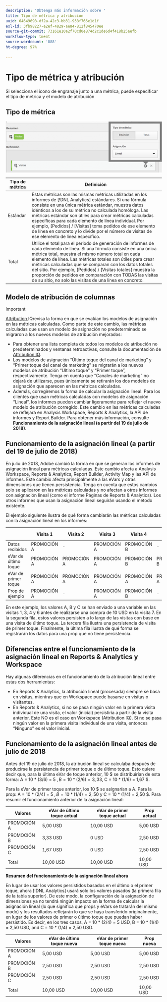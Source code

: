 ```yaml
---
description: 'Obtenga más información sobre '
title: Tipo de métrica y atribución
uuid: 64649698-df2a-42c3-bb31-938f766e1d1f
exl-id: 3fb98227-e2ef-4829-ae84-812f845470ee
source-git-commit: 73161e10a2f70cd0e874d2c1de6d4f418b25aefb
workflow-type: tm+mt
source-wordcount: '888'
ht-degree: 97%

---
```


# Tipo de métrica y atribución

Si selecciona el icono de engranaje junto a una métrica, puede especificar el tipo de métrica y el modelo de atribución.

## Tipo de métrica

![](assets/cm_type_alloc.png)

| Tipo de métrica | Definición |
|---|---|
| Estándar | Estas métricas son las mismas métricas utilizadas en los informes de [!DNL Analytics] estándares. Si una fórmula consiste en una única métrica estándar, muestra datos idénticos a los de su métrica no calculada homóloga. Las métricas estándar son útiles para crear métricas calculadas específicas para cada elemento de línea individual. Por ejemplo, [Pedidos] / [Visitas] toma pedidos de ese elemento de línea en concreto y lo divide por el número de visitas de ese elemento de línea específico. |
| Total | Utilice el total para el periodo de generación de informes de cada elemento de línea. Si una fórmula consiste en una única métrica total, muestra el mismo número total en cada elemento de línea. Las métricas totales son útiles para crear métricas calculadas que se comparan con los datos totales del sitio. Por ejemplo, [Pedidos] / [Visitas totales] muestra la proporción de pedidos en comparación con TODAS las visitas de su sitio, no solo las visitas de una línea en concreto. |

## Modelo de atribución de columnas

>[!IMPORTANT]
>
>[Attribution ](https://experienceleague.adobe.com/docs/analytics/analyze/analysis-workspace/panels/attribution/attribution.html) IQrevisa la forma en que se evalúan los modelos de asignación en las métricas calculadas. Como parte de este cambio, las métricas calculadas que usan un modelo de asignación no predeterminado se migraron a los nuevos modelos de atribución mejorados:
>
>* Para obtener una lista completa de todos los modelos de atribución no predeterminados y ventanas retroactivas, consulte la documentación de [Attribution IQ](https://experienceleague.adobe.com/docs/analytics/analyze/analysis-workspace/panels/attribution/attribution.html).
>* Los modelos de asignación “Último toque del canal de marketing” y “Primer toque del canal de marketing” se migrarán a los nuevos modelos de atribución “Último toque” y “Primer toque”, respectivamente. Tenga en cuenta que “Canales de marketing” no dejará de utilizarse, pues únicamente se retirarán los dos modelos de asignación que aparecen en las métricas calculadas.
>* Además, corregiremos la forma de calcular la asignación lineal. Para los clientes que usan métricas calculadas con modelos de asignación “Lineal”, los informes pueden cambiar ligeramente para reflejar el nuevo modelo de atribución corregido. Este cambio en las métricas calculadas se reflejará en Analysis Workspace, Reports &amp; Analytics, la API de informes y Report Builder. Para obtener más información, consulte **Funcionamiento de la asignación lineal (a partir del 19 de julio de 2018)**.

>



## Funcionamiento de la asignación lineal (a partir del 19 de julio de 2018)

En julio de 2018, Adobe cambió la forma en que se generan los informes de asignación lineal para métricas calculadas. Este cambio afecta a Analysis Workspace, Reports &amp; Analytics, Report Builder, Activity Map y las API de informes. Este cambio afecta principalmente a las eVars y otras dimensiones que tienen persistencia. Tenga en cuenta que estos cambios solo se aplicaron en las métricas calculadas y no afectan a otros informes con asignación lineal (como el informe Páginas de Reports &amp; Analytics). Los otros informes que usan la asignación lineal seguirán usando el método existente.

El ejemplo siguiente ilustra de qué forma cambiarán las métricas calculadas con la asignación lineal en los informes:

|  | Visita 1 | Visita 2 | Visita 3 | Visita 4 | Visita 5 | Visita 6 | Visita 7 |
|--- |--- |--- |--- |--- |--- |--- |--- |
| Datos recibidos | PROMOCIÓN A | - | PROMOCIÓN A | PROMOCIÓN B | - | PROMOCIÓN C | $10 |
| eVar de último toque | PROMOCIÓN A | PROMOCIÓN A | PROMOCIÓN A | PROMOCIÓN B | PROMOCIÓN B | PROMOCIÓN C | 10 USD |
| eVar de primer toque | PROMOCIÓN A | PROMOCIÓN A | PROMOCIÓN A | PROMOCIÓN A | PROMOCIÓN A | PROMOCIÓN A | 10 USD |
| Prop de ejemplo | PROMOCIÓN A | - | PROMOCIÓN A | PROMOCIÓN B | - | PROMOCIÓN C | 10 USD |

En este ejemplo, los valores A, B y C se han enviado a una variable en las visitas 1, 3, 4 y 6 antes de realizarse una compra de 10 USD en la visita 7. En la segunda fila, estos valores persisten a lo largo de las visitas con base en una visita de último toque. La tercera fila ilustra una persistencia de visita de primer toque. Finalmente, la última fila ilustra de qué forma se registrarán los datos para una prop que no tiene persistencia.

## Diferencias entre el funcionamiento de la asignación lineal en Reports &amp; Analytics y Workspace

Hay algunas diferencias en el funcionamiento de la atribución lineal entre estas dos herramientas:

* En Reports &amp; Analytics, la atribución lineal (procesada) siempre se basa en visitas, mientras que en Workspace puede basarse en visitas o visitantes.
* En Reports &amp; Analytics, si no se pasa ningún valor en la primera visita individual de una visita, el valor (inicial) persistiría a partir de la visita anterior. Este NO es el caso en Workspace (Attribution IQ). Si no se pasa ningún valor en la primera visita individual de una visita, entonces “Ninguno” es el valor inicial.

## Funcionamiento de la asignación lineal antes de julio de 2018

Antes del 19 de julio de 2018, la atribución lineal se calculaba después de producirse la persistencia de primer toque o de último toque. Esto quiere decir que, para la última eVar de toque anterior, 10 $ se distribuirían de esta forma: A = 10 * (3/6) = 5 $, B = 10 * (2/6) = 3,33 $, C = 10 * (1/6) = 1,67 $.

Para la eVar de primer toque anterior, los 10 $ se asignarían a A. Para la prop: A = 10 * (2/4) = 5 $, B = 10 * (1/4) = 2,50 $ y C = 10 * (1/4) = 2,50 $. Para resumir el funcionamiento anterior de la asignación lineal:

| Valores | eVar de último toque actual | eVar de primer toque actual | Prop actual |
|---|---|---|---|
| PROMOCIÓN A | 5,00 USD | 10,00 USD | 5,00 USD |
| PROMOCIÓN B | 3,33 USD | 0 USD | 2,50 USD |
| PROMOCIÓN C | 1,67 USD | 0 USD | 2,50 USD |
| Total | 10,00 USD | 10,00 USD | 10,00 USD |

**Resumen del funcionamiento de la asignación lineal ahora**

En lugar de usar los valores persistidos basados en el último o el primer toque, ahora [!DNL Analytics] usará solo los valores pasados (la primera fila de la tabla superior). De este modo, la configuración de la asignación de dimensiones ya no tendrá ningún impacto en la forma de calcular la asignación lineal (lo que significa que props y eVars se tratarán del mismo modo) y los resultados reflejarán lo que se haya transferido originalmente, en lugar de los valores de primer o último toque que puedan haber persistido. Es decir, en los tres casos, A = 10 * (2/4) = 5 USD, B = 10 * (1/4) = 2,50 USD, and C = 10 * (1/4) = 2,50 USD.

| Valores | eVar de último toque nueva | eVar de primer toque nueva | Prop nueva |
|---|---|---|---|
| PROMOCIÓN A | 5,00 USD | 5,00 USD | 5,00 USD |
| PROMOCIÓN B | 2,50 USD | 2,50 USD | 2,50 USD |
| PROMOCIÓN C | 2,50 USD | 2,50 USD | 2,50 USD |
| Total | 10,00 USD | 10,00 USD | 10,00 USD |
